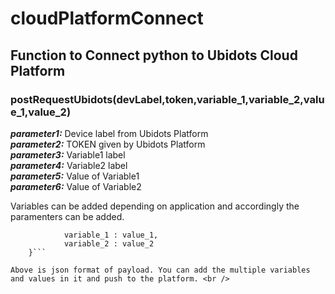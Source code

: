 # cloudPlatformConnect

## Function to Connect python to Ubidots Cloud Platform
### **postRequestUbidots(devLabel,token,variable_1,variable_2,value_1,value_2)**

**_parameter1:_**  Device label from Ubidots Platform <br />
**_parameter2:_**  TOKEN given by Ubidots Platform  <br />
**_parameter3:_**  Variable1 label <br />
**_parameter4:_**  Variable2 label <br />
**_parameter5:_**  Value of Variable1 <br />
**_parameter6:_**  Value of Variable2 <br />

Variables can be added depending on application and accordingly the paramenters can be added. <br />

```payload = {
            variable_1 : value_1,
            variable_2 : value_2
    }```

Above is json format of payload. You can add the multiple variables and values in it and push to the platform. <br />








